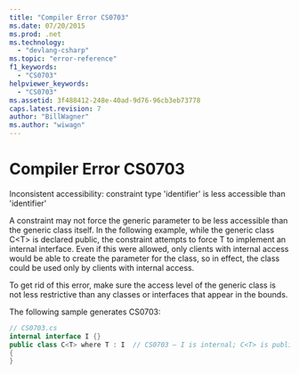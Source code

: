 ```yaml
---
title: "Compiler Error CS0703"
ms.date: 07/20/2015
ms.prod: .net
ms.technology: 
  - "devlang-csharp"
ms.topic: "error-reference"
f1_keywords: 
  - "CS0703"
helpviewer_keywords: 
  - "CS0703"
ms.assetid: 3f488412-248e-40ad-9d76-96cb3eb73778
caps.latest.revision: 7
author: "BillWagner"
ms.author: "wiwagn"
---
```

# Compiler Error CS0703
Inconsistent accessibility: constraint type 'identifier' is less accessible than 'identifier'  
  
 A constraint may not force the generic parameter to be less accessible than the generic class itself. In the following example, while the generic class C\<T> is declared public, the constraint attempts to force T to implement an internal interface. Even if this were allowed, only clients with internal access would be able to create the parameter for the class, so in effect, the class could be used only by clients with internal access.  
  
 To get rid of this error, make sure the access level of the generic class is not less restrictive than any classes or interfaces that appear in the bounds.  
  
 The following sample generates CS0703:  
  
```csharp  
// CS0703.cs  
internal interface I {}  
public class C<T> where T : I  // CS0703 – I is internal; C<T> is public  
{  
}  
```
